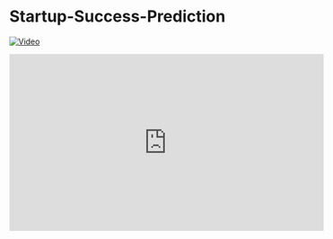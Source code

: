 # Startup-Success-Prediction

[![Video](http://img.youtube.com/vi/-pdYK9Xg8Jw/0.jpg)](http://www.youtube.com/watch?v=-pdYK9Xg8Jw)

<iframe width="560" height="315" src="https://www.youtube.com/embed/pOmu0LtcI6Y" frameborder="0" allow="accelerometer; autoplay; encrypted-media; gyroscope; picture-in-picture" allowfullscreen></iframe>

